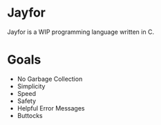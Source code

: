 # Jayfor
Jayfor is a WIP programming language written in C.

# Goals
* No Garbage Collection
* Simplicity
* Speed
* Safety
* Helpful Error Messages
* Buttocks
